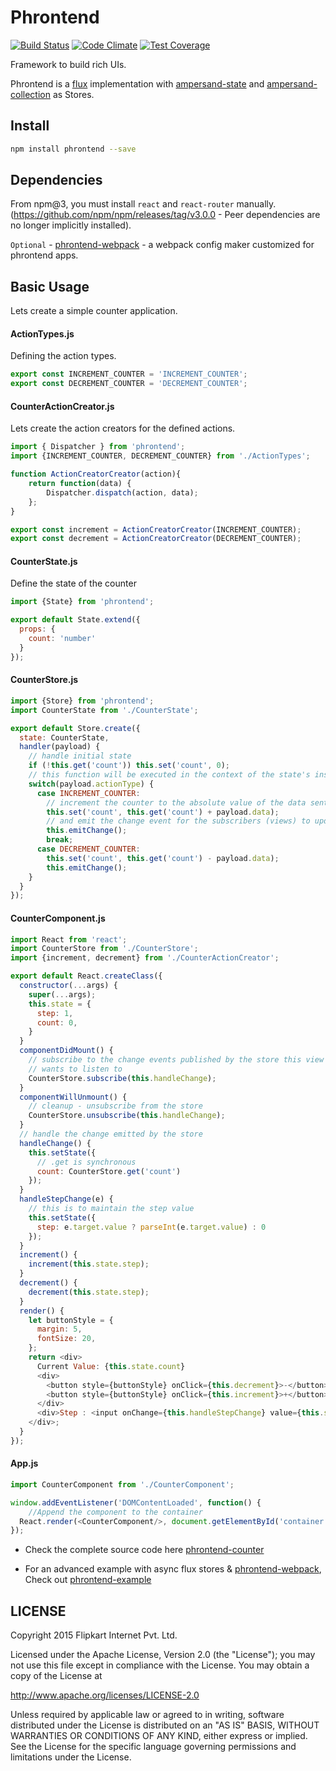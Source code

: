 # Phrontend

[![Build Status](https://travis-ci.org/flipkart-incubator/phrontend.svg?branch=master)](https://travis-ci.org/flipkart-incubator/phrontend)
[![Code Climate](https://codeclimate.com/github/flipkart-incubator/phrontend/badges/gpa.svg)](https://codeclimate.com/github/flipkart-incubator/phrontend)
[![Test Coverage](https://codeclimate.com/github/flipkart-incubator/phrontend/badges/coverage.svg)](https://codeclimate.com/github/flipkart-incubator/phrontend/coverage)

Framework to build rich UIs.

Phrontend is a [flux](https://facebook.github.io/flux) implementation with [ampersand-state](https://github.com/AmpersandJS/ampersand-state) and [ampersand-collection](https://github.com/AmpersandJS/ampersand-collection) as Stores.

## Install

```sh
npm install phrontend --save
```

## Dependencies

From npm@3, you must install `react` and `react-router` manually. (https://github.com/npm/npm/releases/tag/v3.0.0 - Peer dependencies are no longer implicitly installed).

`Optional` - [phrontend-webpack](https://github.com/flipkart-incubator/phrontend-webpack) - a webpack config maker customized for phrontend apps.

## Basic Usage

Lets create a simple counter application.

#### ActionTypes.js
Defining the action types.
```js
export const INCREMENT_COUNTER = 'INCREMENT_COUNTER';
export const DECREMENT_COUNTER = 'DECREMENT_COUNTER';
```

#### CounterActionCreator.js
Lets create the action creators for the defined actions.
```js
import { Dispatcher } from 'phrontend';
import {INCREMENT_COUNTER, DECREMENT_COUNTER} from './ActionTypes';

function ActionCreatorCreator(action){
    return function(data) {
        Dispatcher.dispatch(action, data);
    };
}

export const increment = ActionCreatorCreator(INCREMENT_COUNTER);
export const decrement = ActionCreatorCreator(DECREMENT_COUNTER);
```


#### CounterState.js
Define the state of the counter
```js
import {State} from 'phrontend';

export default State.extend({
  props: {
    count: 'number'
  }
});
```

#### CounterStore.js
```js
import {Store} from 'phrontend';
import CounterState from './CounterState';

export default Store.create({
  state: CounterState,
  handler(payload) {
    // handle initial state
    if (!this.get('count')) this.set('count', 0);
    // this function will be executed in the context of the state's instance
    switch(payload.actionType) {
      case INCREMENT_COUNTER:
        // increment the counter to the absolute value of the data sent
        this.set('count', this.get('count') + payload.data);
        // and emit the change event for the subscribers (views) to update themselves
        this.emitChange();
        break;
      case DECREMENT_COUNTER:
        this.set('count', this.get('count') - payload.data);
        this.emitChange();
    }
  }
});
```


#### CounterComponent.js

```js
import React from 'react';
import CounterStore from './CounterStore';
import {increment, decrement} from './CounterActionCreator';

export default React.createClass({
  constructor(...args) {
    super(...args);
    this.state = {
      step: 1,
      count: 0,
    }
  }
  componentDidMount() {
    // subscribe to the change events published by the store this view
    // wants to listen to
    CounterStore.subscribe(this.handleChange);
  }
  componentWillUnmount() {
    // cleanup - unsubscribe from the store
    CounterStore.unsubscribe(this.handleChange);
  }
  // handle the change emitted by the store
  handleChange() {
    this.setState({
      // .get is synchronous
      count: CounterStore.get('count')
    });
  }
  handleStepChange(e) {
    // this is to maintain the step value
    this.setState({
      step: e.target.value ? parseInt(e.target.value) : 0
    });
  }
  increment() {
    increment(this.state.step);
  }
  decrement() {
    decrement(this.state.step);
  }
  render() {
    let buttonStyle = {
      margin: 5,
      fontSize: 20,
    };
    return <div>
      Current Value: {this.state.count}
      <div>
        <button style={buttonStyle} onClick={this.decrement}>-</button>
        <button style={buttonStyle} onClick={this.increment}>+</button>
      </div>
      <div>Step : <input onChange={this.handleStepChange} value={this.state.step}/></div>
    </div>;
  }
});
```

#### App.js

```js
import CounterComponent from './CounterComponent';

window.addEventListener('DOMContentLoaded', function() {
    //Append the component to the container
  React.render(<CounterComponent/>, document.getElementById('container'));
});

```

+ Check the complete source code here [phrontend-counter](https://github.com/boopathi/phrontend-counter)

+ For an advanced example with async flux stores & [phrontend-webpack](https://github.com/flipkart-incubator/phrontend-webpack), Check out [phrontend-example](https://github.com/vigneshshanmugam/phrontend-example)

## LICENSE

Copyright 2015 Flipkart Internet Pvt. Ltd.

Licensed under the Apache License, Version 2.0 (the "License");
you may not use this file except in compliance with the License.
You may obtain a copy of the License at

http://www.apache.org/licenses/LICENSE-2.0

Unless required by applicable law or agreed to in writing, software
distributed under the License is distributed on an "AS IS" BASIS,
WITHOUT WARRANTIES OR CONDITIONS OF ANY KIND, either express or implied.
See the License for the specific language governing permissions and
limitations under the License.
